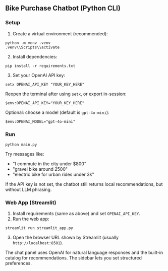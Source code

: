 ## Bike Purchase Chatbot (Python CLI)

### Setup

1. Create a virtual environment (recommended):
```
python -m venv .venv
.venv\\Scripts\\activate
```

2. Install dependencies:
```
pip install -r requirements.txt
```

3. Set your OpenAI API key:
```
setx OPENAI_API_KEY "YOUR_KEY_HERE"
```
Reopen the terminal after using `setx`, or export in-session:
```
$env:OPENAI_API_KEY="YOUR_KEY_HERE"
```

Optional: choose a model (default is `gpt-4o-mini`):
```
$env:OPENAI_MODEL="gpt-4o-mini"
```

### Run

```
python main.py
```

Try messages like:
- "I commute in the city under $800"
- "gravel bike around 2500"
- "electric bike for urban rides under 3k"

If the API key is not set, the chatbot still returns local recommendations, but without LLM phrasing.

### Web App (Streamlit)

1. Install requirements (same as above) and set `OPENAI_API_KEY`.
2. Run the web app:
```
streamlit run streamlit_app.py
```
3. Open the browser URL shown by Streamlit (usually `http://localhost:8501`).

The chat panel uses OpenAI for natural language responses and the built-in catalog for recommendations. The sidebar lets you set structured preferences.


